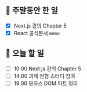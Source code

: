 ## 🐣 주말동안 한 일

- [x] Next.js 강의 Chapter 5
- [x] React 공식문서 `memo`

## 🐤 오늘 할 일

- [ ] 10:00 Next.js 강의 Chapter 5
- [ ] 14:00 과제 전형 스터디 참여
- [ ] 19:00 모자스 DOM 파트 정리